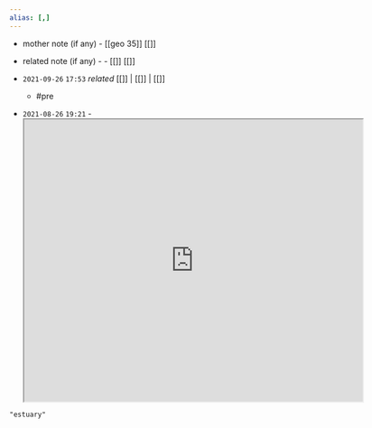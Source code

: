 ```yaml
---
alias: [,]
---
```

- mother note (if any)
		- [[geo 35]] [[]]
- related note (if any) -
		- [[]] [[]]

- `2021-09-26`  `17:53` _related_ [[]] | [[]] | [[]]
	-  #pre 
- `2021-08-26`  `19:21`
	-<iframe src="https://www.youtube.com/watch?v=XOJsezGwcmQ" width="600" height="500" ></iframe>

```query
"estuary"
```
